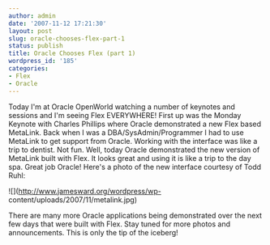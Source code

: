 ```yaml
---
author: admin
date: '2007-11-12 17:21:30'
layout: post
slug: oracle-chooses-flex-part-1
status: publish
title: Oracle Chooses Flex (part 1)
wordpress_id: '185'
categories:
- Flex
- Oracle
---
```


Today I'm at Oracle OpenWorld watching a number of keynotes and sessions and
I'm seeing Flex EVERYWHERE! First up was the Monday Keynote with Charles
Phillips where Oracle demonstrated a new Flex based MetaLink. Back when I was
a DBA/SysAdmin/Programmer I had to use MetaLink to get support from Oracle.
Working with the interface was like a trip to dentist. Not fun. Well, today
Oracle demonstrated the new version of MetaLink built with Flex. It looks
great and using it is like a trip to the day spa. Great job Oracle! Here's a
photo of the new interface courtesy of Todd Ruhl:

![](http://www.jamesward.org/wordpress/wp-
content/uploads/2007/11/metalink.jpg)

There are many more Oracle applications being demonstrated over the next few
days that were built with Flex. Stay tuned for more photos and announcements.
This is only the tip of the iceberg!

